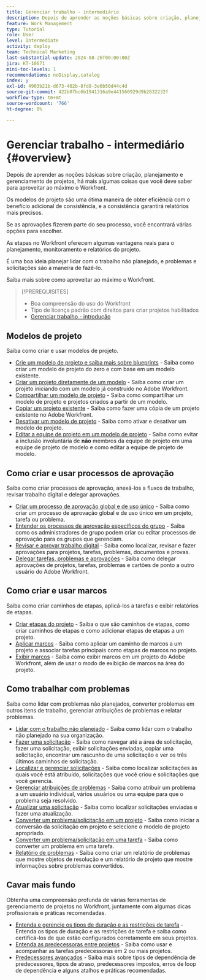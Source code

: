 ```yaml
---
title: Gerenciar trabalho - intermediário
description: Depois de aprender as noções básicas sobre criação, planejamento e gerenciamento de projetos, há mais algumas coisas que você deve saber para aproveitar ao máximo o Workfront.
feature: Work Management
type: Tutorial
role: User
level: Intermediate
activity: deploy
team: Technical Marketing
last-substantial-update: 2024-08-26T00:00:00Z
jira: KT-10671
mini-toc-levels: 1
recommendations: noDisplay,catalog
index: y
exl-id: 4903b21b-d673-402b-8fd8-3e6b50d44c4d
source-git-commit: 422b07bc6b1941316a9e441560929d9b2832232f
workflow-type: tm+mt
source-wordcount: '766'
ht-degree: 0%

---
```


# Gerenciar trabalho - intermediário {#overview}

Depois de aprender as noções básicas sobre criação, planejamento e gerenciamento de projetos, há mais algumas coisas que você deve saber para aproveitar ao máximo o Workfront.

Os modelos de projeto são uma ótima maneira de obter eficiência com o benefício adicional de consistência, e a consistência garantirá relatórios mais precisos.

Se as aprovações fizerem parte do seu processo, você encontrará várias opções para escolher.

As etapas no Workfront oferecem algumas vantagens reais para o planejamento, monitoramento e relatórios do projeto.

É uma boa ideia planejar lidar com o trabalho não planejado, e problemas e solicitações são a maneira de fazê-lo.

Saiba mais sobre como aproveitar ao máximo o Workfront.

>[!PREREQUISITES]
>
>* Boa compreensão do uso do Workfront
>* Tipo de licença padrão com direitos para criar projetos habilitados
>* [Gerenciar trabalho - introdução](https://experienceleague.adobe.com/?lang=pt-br&recommended=Workfront-U-1-2022.1.planners)


## Modelos de projeto

Saiba como criar e usar modelos de projeto.

* [Crie um modelo de projeto e saiba mais sobre blueprints](create-a-project-template.md) - Saiba como criar um modelo de projeto do zero e com base em um modelo existente.
* [Criar um projeto diretamente de um modelo](create-a-project-directly-from-a-template.md) - Saiba como criar um projeto iniciando com um modelo já construído no Adobe Workfront.
* [Compartilhar um modelo de projeto](share-a-project-template.md) - Saiba como compartilhar um modelo de projeto e projetos criados a partir de um modelo.
* [Copiar um projeto existente](/help/manage-work/manage-projects/copy-an-existing-project.md) - Saiba como fazer uma cópia de um projeto existente no Adobe Workfront.
* [Desativar um modelo de projeto](deactivate-a-project-template.md) - Saiba como ativar e desativar um modelo de projeto.
* [Editar a equipe de projeto em um modelo de projeto](edit-the-project-team-in-a-project-template.md) - Saiba como evitar a inclusão involuntária de **não** membros da equipe de projeto em uma equipe de projeto de modelo e como editar a equipe de projeto de modelo.

## Como criar e usar processos de aprovação

Saiba como criar processos de aprovação, anexá-los a fluxos de trabalho, revisar trabalho digital e delegar aprovações.

* [Criar um processo de aprovação global e de uso único](create-a-single-use-approval-process.md) - Saiba como criar um processo de aprovação global e de uso único em um projeto, tarefa ou problema.
* [Entender os processos de aprovação específicos do grupo](group-specific-approval-processes.md) - Saiba como os administradores de grupo podem criar ou editar processos de aprovação para os grupos que gerenciam.
* [Revisar e aprovar trabalho digital](review-and-approve-digital-work.md) - Saiba como localizar, revisar e fazer aprovações para projetos, tarefas, problemas, documentos e provas.
* [Delegar tarefas, problemas e aprovações](delegate-approvals.md) - Saiba como delegar aprovações de projetos, tarefas, problemas e cartões de ponto a outro usuário do Adobe Workfront.

## Como criar e usar marcos

Saiba como criar caminhos de etapas, aplicá-los a tarefas e exibir relatórios de etapas.

* [Criar etapas do projeto](creating-milestones.md) - Saiba o que são caminhos de etapas, como criar caminhos de etapas e como adicionar etapas de etapas a um projeto.
* [Aplicar marcos](apply-milestones.md) - Saiba como aplicar um caminho de marcos a um projeto e associar tarefas principais como etapas de marcos no projeto.
* [Exibir marcos](view-milestones.md) - Saiba como exibir marcos em um projeto do Adobe Workfront, além de usar o modo de exibição de marcos na área do projeto.

## Como trabalhar com problemas

Saiba como lidar com problemas não planejados, converter problemas em outros itens de trabalho, gerenciar atribuições de problemas e relatar problemas.

* [Lidar com o trabalho não planejado](handle-unplanned-work.md) - Saiba como lidar com o trabalho não planejado na sua organização.
* [Fazer uma solicitação](make-a-request.md) - Saiba como navegar até a área de solicitação, fazer uma solicitação, exibir solicitações enviadas, copiar uma solicitação, encontrar um rascunho de uma solicitação e ver os três últimos caminhos de solicitação.
* [Localizar e gerenciar solicitações](find-requests.md) - Saiba como localizar solicitações às quais você está atribuído, solicitações que você criou e solicitações que você gerencia.
* [Gerenciar atribuições de problemas](manage-issue-assignments.md) - Saiba como atribuir um problema a um usuário individual, vários usuários ou uma equipe para que o problema seja resolvido.
* [Atualizar uma solicitação](update-a-request.md) - Saiba como localizar solicitações enviadas e fazer uma atualização.
* [Converter um problema/solicitação em um projeto](create-a-project-from-a-request.md) - Saiba como iniciar a conversão da solicitação em projeto e selecione o modelo de projeto apropriado.
* [Converter um problema/solicitação em uma tarefa](convert-issues-to-other-work-items.md) - Saiba como converter um problema em uma tarefa.
* [Relatório de problemas](report-on-issues.md) - Saiba como criar um relatório de problemas que mostre objetos de resolução e um relatório de projeto que mostre informações sobre problemas convertidos.

## Cavar mais fundo

Obtenha uma compreensão profunda de várias ferramentas de gerenciamento de projetos no Workfront, juntamente com algumas dicas profissionais e práticas recomendadas.    

* [Entenda e gerencie os tipos de duração e as restrições de tarefa](understand-and-manage-duration-types-and-task-constraints.md) - Entenda os tipos de duração e as restrições de tarefa e saiba como certificá-los de que estão configurados corretamente em seus projetos.
* [Entenda as predecessoras entre projetos](understand-cross-project-predecessors.md) - Saiba como usar e acompanhar as tarefas predecessoras em 2 ou mais projetos.
* [Predecessores avançados](advanced-predecessors.md) - Saiba mais sobre tipos de dependência de predecessores, tipos de atraso, predecessores impostos, erros de loop de dependência e alguns atalhos e práticas recomendadas.
